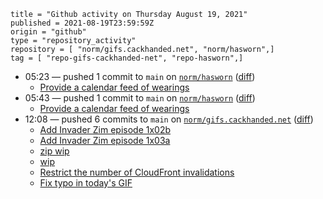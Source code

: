 ```
title = "Github activity on Thursday August 19, 2021"
published = 2021-08-19T23:59:59Z
origin = "github"
type = "repository_activity"
repository = [ "norm/gifs.cackhanded.net", "norm/hasworn",]
tag = [ "repo-gifs-cackhanded-net", "repo-hasworn",]
```

* 05:23 — pushed 1 commit to `main` on [`norm/hasworn`](https://github.com/norm/hasworn) ([diff](https://github.com/norm/hasworn/compare/518b151770c270af4f8f0cdfdcde32c62984ab8d..8a5b4d2c9b71728b988f5b83b9f4eb7d4899368e))
  * [Provide a calendar feed of wearings](https://github.com/norm/hasworn/commit/8a5b4d2c9b71728b988f5b83b9f4eb7d4899368e)
* 05:43 — pushed 1 commit to `main` on [`norm/hasworn`](https://github.com/norm/hasworn) ([diff](https://github.com/norm/hasworn/compare/8a5b4d2c9b71728b988f5b83b9f4eb7d4899368e..08a245867c24523cdd03170094af7301acb82134))
  * [Provide a calendar feed of wearings](https://github.com/norm/hasworn/commit/08a245867c24523cdd03170094af7301acb82134)
* 12:08 — pushed 6 commits to `main` on [`norm/gifs.cackhanded.net`](https://github.com/norm/gifs.cackhanded.net) ([diff](https://github.com/norm/gifs.cackhanded.net/compare/bb928489cbff91ec4f666ef704f8403b220f7eb6..ec37a8a3c95c9be4459a506c66d5068e7faa83c7))
  * [Add Invader Zim episode 1x02b](https://github.com/norm/gifs.cackhanded.net/commit/9a86fa4ed81e01aa421664c8b469141378eed483)
  * [Add Invader Zim episode 1x03a](https://github.com/norm/gifs.cackhanded.net/commit/30f6da493bf5bfcecc54fbef69e986f7b90a50d2)
  * [zip wip](https://github.com/norm/gifs.cackhanded.net/commit/e80761e41fa73f8344eacf1603393d424b16b4fe)
  * [wip](https://github.com/norm/gifs.cackhanded.net/commit/71ec1d0d4bf3f9fac0a3bab8a736abc0b858bd11)
  * [Restrict the number of CloudFront invalidations](https://github.com/norm/gifs.cackhanded.net/commit/e27dbf661acfe4bdcc23d8d5275b7ef69f73f66f)
  * [Fix typo in today's GIF](https://github.com/norm/gifs.cackhanded.net/commit/ec37a8a3c95c9be4459a506c66d5068e7faa83c7)
